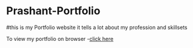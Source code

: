 # Prashant-Portfolio

#this is my Portfolio website it tells a lot about my profession and skillsets

To view my portfolio on browser -[click here](https://prashant-portfolio-gecko-67c50e.netlify.app/)
